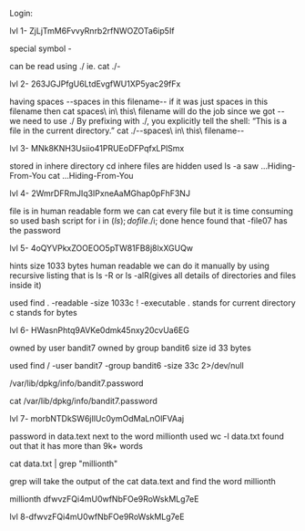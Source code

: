 Login:


lvl 1- ZjLjTmM6FvvyRnrb2rfNWOZOTa6ip5If

special symbol -

can be read using ./
ie. cat ./-

lvl 2- 263JGJPfgU6LtdEvgfWU1XP5yac29fFx

having spaces
--spaces in this filename--
if it was just
spaces in this filename
then
cat spaces\ in\ this\ filename will do the job
since we got --
we need to use ./
By prefixing with ./, you explicitly tell the shell: “This is a file in the current directory.”
cat ./--spaces\ in\ this\ filename--

lvl 3- MNk8KNH3Usiio41PRUEoDFPqfxLPlSmx

stored in inhere directory
cd inhere
files are hidden
used ls -a
saw ...Hiding-From-You
cat ...Hiding-From-You

lvl 4- 2WmrDFRmJIq3IPxneAaMGhap0pFhF3NJ

file is in human readable form
we can cat every file but it is time consuming so
used bash script
for i in $(ls); do file ./$i; done
hence found that -file07 has the password

lvl 5- 4oQYVPkxZOOEOO5pTW81FB8j8lxXGUQw

hints size 1033 bytes human readable
we can do it manually by using recursive listing
that is ls -R or ls -alR(gives all details of directories and files inside it)

used
find . -readable -size 1033c ! -executable
. stands for current directory
c stands for bytes

lvl 6- HWasnPhtq9AVKe0dmk45nxy20cvUa6EG

owned by user bandit7
owned by group bandit6
size id 33 bytes

used
find / -user bandit7 -group bandit6 -size 33c 2>/dev/null

/var/lib/dpkg/info/bandit7.password

cat /var/lib/dpkg/info/bandit7.password

lvl 7- morbNTDkSW6jIlUc0ymOdMaLnOlFVAaj

password in data.text next to the word millionth
used
wc -l data.txt
found out that it has more than 9k+ words

cat data.txt | grep "millionth"

grep will take the output of the cat data.text and find the word millionth

millionth dfwvzFQi4mU0wfNbFOe9RoWskMLg7eE

lvl 8-dfwvzFQi4mU0wfNbFOe9RoWskMLg7eE


